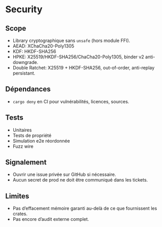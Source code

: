 # Security

## Scope
- Library cryptographique sans `unsafe` (hors module FFI).
- AEAD: XChaCha20-Poly1305
- KDF: HKDF-SHA256
- HPKE: X25519/HKDF-SHA256/ChaCha20-Poly1305, binder v2 anti-downgrade.
- Double Ratchet: X25519 + HKDF-SHA256, out-of-order, anti-replay persistant.

## Dépendances
- `cargo deny` en CI pour vulnérabilités, licences, sources.

## Tests
- Unitaires
- Tests de propriété
- Simulation e2e réordonnée
- Fuzz wire

## Signalement
- Ouvrir une issue privée sur GitHub si nécessaire.
- Aucun secret de prod ne doit être communiqué dans les tickets.

## Limites
- Pas d’effacement mémoire garanti au-delà de ce que fournissent les crates.
- Pas encore d’audit externe complet.

